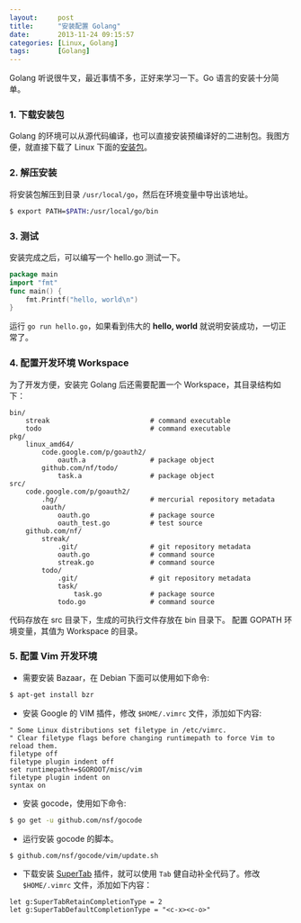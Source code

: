 ```yaml
---
layout:     post
title:      "安装配置 Golang"
date:       2013-11-24 09:15:57
categories: [Linux, Golang]
tags:       [Golang]
---
```


Golang 听说很牛叉，最近事情不多，正好来学习一下。Go 语言的安装十分简单。
<!--more-->

### 1. 下载安装包

Golang 的环境可以从源代码编译，也可以直接安装预编译好的二进制包。我图方便，就直接下载了 Linux 下面的[安装包](https://code.google.com/p/go/downloads/list)。

### 2. 解压安装

将安装包解压到目录 `/usr/local/go`，然后在环境变量中导出该地址。

```bash
$ export PATH=$PATH:/usr/local/go/bin
```

### 3. 测试

安装完成之后，可以编写一个 hello.go 测试一下。

```go
package main
import "fmt"
func main() {
    fmt.Printf("hello, world\n")
}
```

运行 `go run hello.go`，如果看到伟大的 __hello, world__ 就说明安装成功，一切正常了。

### 4. 配置开发环境 Workspace

为了开发方便，安装完 Golang 后还需要配置一个 Workspace，其目录结构如下：

```
bin/
    streak                         # command executable
    todo                           # command executable
pkg/
    linux_amd64/
        code.google.com/p/goauth2/
            oauth.a                # package object
        github.com/nf/todo/
            task.a                 # package object
src/
    code.google.com/p/goauth2/
        .hg/                       # mercurial repository metadata
        oauth/
            oauth.go               # package source
            oauth_test.go          # test source
    github.com/nf/
        streak/
            .git/                  # git repository metadata
            oauth.go               # command source
            streak.go              # command source
        todo/
            .git/                  # git repository metadata
            task/
                task.go            # package source
            todo.go                # command source
```

代码存放在 src 目录下，生成的可执行文件存放在 bin 目录下。 配置 GOPATH 环境变量，其值为 Workspace 的目录。

### 5. 配置 Vim 开发环境

- 需要安装 Bazaar，在 Debian 下面可以使用如下命令:

```bash
$ apt-get install bzr
```

- 安装 Google 的 VIM 插件，修改 `$HOME/.vimrc` 文件，添加如下内容:

```vim
" Some Linux distributions set filetype in /etc/vimrc.
" Clear filetype flags before changing runtimepath to force Vim to reload them.
filetype off
filetype plugin indent off
set runtimepath+=$GOROOT/misc/vim
filetype plugin indent on
syntax on
```

- 安装 gocode，使用如下命令:

```bash
$ go get -u github.com/nsf/gocode
```

- 运行安装 gocode 的脚本。

```bash
$ github.com/nsf/gocode/vim/update.sh
```

- 下载安装 [SuperTab](https://github.com/ervandew/supertab) 插件，就可以使用 `Tab` 健自动补全代码了。修改 `$HOME/.vimrc` 文件，添加如下内容：

```vim
let g:SuperTabRetainCompletionType = 2
let g:SuperTabDefaultCompletionType = "<c-x><c-o>"
```
